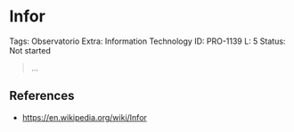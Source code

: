 # Infor

Tags: Observatorio
Extra: Information Technology
ID: PRO-1139
L: 5
Status: Not started

> …
> 

## References

- https://en.wikipedia.org/wiki/Infor
